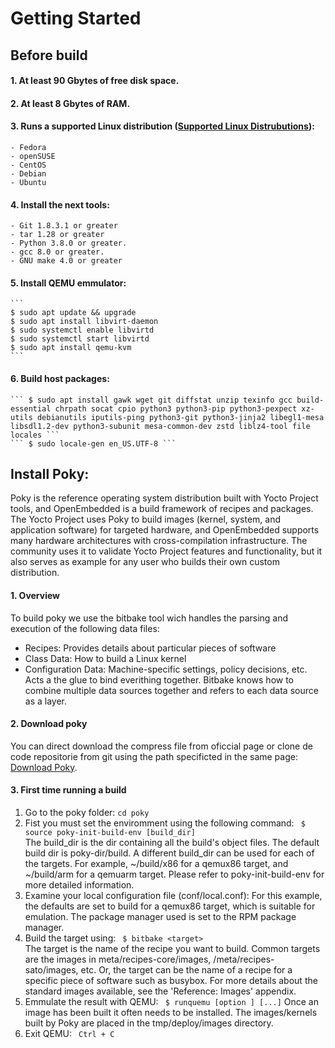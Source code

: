 # Getting Started
## Before build
#### 1. At least 90 Gbytes of free disk space.
#### 2. At least 8 Gbytes of RAM.
#### 3. Runs a supported Linux distribution ([Supported Linux Distrubutions](https://docs.yoctoproject.org/ref-manual/system-requirements.html#supported-linux-distributions)):
    - Fedora
    - openSUSE
    - CentOS
    - Debian
    - Ubuntu
#### 4. Install the next tools:
    - Git 1.8.3.1 or greater
    - tar 1.28 or greater
    - Python 3.8.0 or greater.
    - gcc 8.0 or greater.
    - GNU make 4.0 or greater
#### 5. Install QEMU emmulator:
    ```
    $ sudo apt update && upgrade
    $ sudo apt install libvirt-daemon
    $ sudo systemctl enable libvirtd
    $ sudo systemctl start libvirtd
    $ sudo apt install qemu-kvm 
    ```
#### 6. Build host packages:
    ``` $ sudo apt install gawk wget git diffstat unzip texinfo gcc build-essential chrpath socat cpio python3 python3-pip python3-pexpect xz-utils debianutils iputils-ping python3-git python3-jinja2 libegl1-mesa libsdl1.2-dev python3-subunit mesa-common-dev zstd liblz4-tool file locales ```
    ``` $ sudo locale-gen en_US.UTF-8 ```
## Install Poky:
Poky is the reference operating system distribution built with Yocto Project tools, and OpenEmbedded is a build framework of recipes and packages. 
The Yocto Project uses Poky to build images (kernel, system, and application software) for targeted hardware, and OpenEmbedded supports many hardware architectures with cross-compilation infrastructure. The community uses it to validate Yocto Project features and functionality, but it also serves as example for any user who builds their own custom distribution.

#### 1. Overview
To build poky we use the bitbake tool wich handles the parsing and execution of the following data files:
- Recipes: Provides details about particular pieces of software
- Class Data: How to build a Linux kernel
- Configuration Data: Machine-specific settings, policy decisions, etc. Acts a the glue to bind everithing together.
Bitbake knows how to combine multiple data sources together and refers to each data source as a layer.

#### 2. Download poky 
You can direct download the compress file from oficcial page or clone de code repositorie from git using the path specificted in the same page: [Download Poky](https://www.yoctoproject.org/software-overview/downloads/).

#### 3. First time running a build
1. Go to the poky folder:
    ```cd poky```
2. Fist you must set the enviromment using the following command:
    ``` $ source poky-init-build-env [build_dir]```  
    The build_dir is the dir containing all the build's object files. The default build dir is poky-dir/build. A different build_dir can be used for each of the targets. For example, ~/build/x86 for a qemux86 target, and ~/build/arm for a qemuarm target. Please refer to poky-init-build-env for more detailed information.   
3. Examine your local configuration file (conf/local.conf):
    For this example, the defaults are set to build for a qemux86 target, which is suitable for emulation. The package manager used is set to the RPM package manager.
4. Build the target using:
    ``` $ bitbake <target>```  
    The target is the name of the recipe you want to build. Common targets are the images in meta/recipes-core/images, /meta/recipes-sato/images, etc. Or, the target can be the name of a recipe for a specific piece of software such as busybox. For more details about the standard images available, see the 'Reference: Images' appendix.   
5. Emmulate the result with QEMU:
    ``` $ runquemu [option ] [...]```
    Once an image has been built it often needs to be installed. The images/kernels built by Poky are placed in the tmp/deploy/images directory. 
6. Exit QEMU:
    ``` Ctrl + C```
